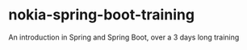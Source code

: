 # nokia-spring-boot-training
An introduction in Spring and Spring Boot, over a 3 days long training
